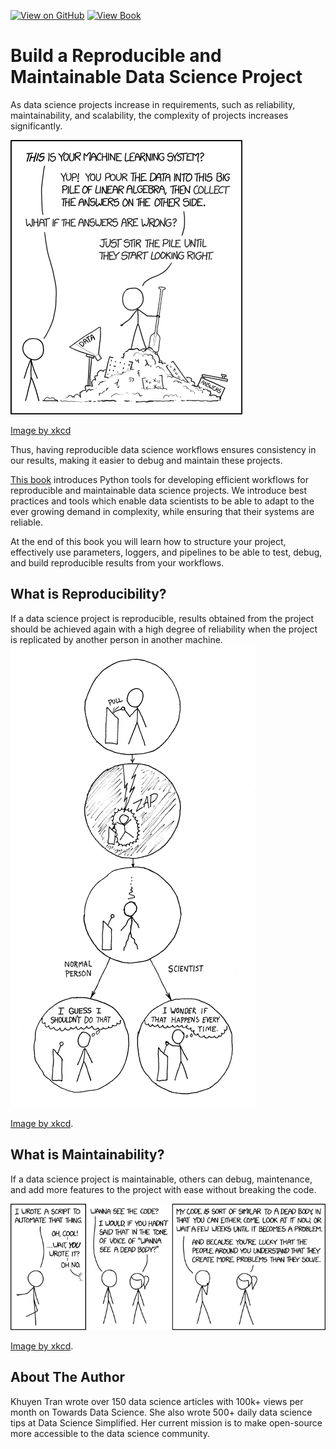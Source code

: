 [![View on GitHub](https://img.shields.io/badge/GitHub-View_on_GitHub-blue?logo=GitHub)](https://github.com/khuyentran1401/reproducible-data-science) [![View Book](https://img.shields.io/badge/Book-View%20Book-red?style=plastic&logo=book)](https://khuyentran1401.github.io/reproducible-data-science)
# Build a Reproducible and Maintainable Data Science Project

As data science projects increase in requirements, such as reliability, maintainability, and scalability, the complexity of projects increases significantly.

![](image/machine_learning.png)

[Image by xkcd](https://xkcd.com/1838/)

Thus, having reproducible data science workflows ensures consistency in our results, making it easier to debug and maintain these projects. 

[This book](https://khuyentran1401.github.io/reproducible-data-science) introduces Python tools for developing efficient workflows for reproducible and maintainable data science projects. We introduce best practices and tools which enable data scientists to be able to adapt to the ever growing demand in complexity, while ensuring that their systems are reliable. 

At the end of this book you will learn how to structure your project, effectively use parameters, loggers, and pipelines to be able to test, debug, and build reproducible results from your workflows.

## What is Reproducibility?

If a data science project is reproducible, results obtained from the project should be achieved again with a high degree of reliability when the project is replicated by another person in another machine.
![](image/the_difference.png)

[Image by xkcd](https://xkcd.com/242/).

## What is Maintainability?

If a data science project is maintainable, others can debug, maintenance, and add more features to the project with ease without breaking the code. 

![](image/wanna_see_the_code.png)

[Image by xkcd](https://xkcd.com/2138/).

## About The Author
Khuyen Tran wrote over 150 data science articles with 100k+ views per month on Towards Data Science. She also wrote 500+ daily data science tips at Data Science Simplified. Her current mission is to make open-source more accessible to the data science community.

